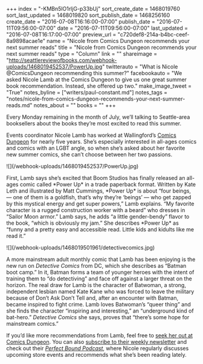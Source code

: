 +++
index = "-KMBn5lO1rljG-p33bUj"
sort_create_date = 1468019760
sort_last_updated = 1468019820
sort_publish_date = 1468256160
create_date = "2016-07-08T16:16:00-07:00"
publish_date = "2016-07-11T09:56:00-07:00"
date = "2016-07-11T09:56:00-07:00"
last_updated = "2016-07-08T16:17:00-07:00"
preview_url = "c720def8-214a-b4bc-ceef-8a9898acae1e"
name = "Nicole from Comics Dungeon recommends your next summer reads"
title = "Nicole from Comics Dungeon recommends your next summer reads"
type = "Column"
link = ""
shareimage = "http://seattlereviewofbooks.com/webhook-uploads/1468019452537/PowerUp.jpg"
twitterauto = "What is Nicole @ComicsDungeon recommending this summer?"
facebookauto = "We asked Nicole Lamb at the Comics Dungeon to give us one great summer book recommendation. Instead, she offered up two."
make_image_tweet = "True"
notes_byline = ["writers/paul-constant.md"]
notes_tags = "notes/nicole-from-comics-dungeon-recommends-your-next-summer-reads.md"
notes_about = ""
books = ""
+++
<p class="intro">Every Monday remaining in the month of July, we’ll talking to Seattle-area booksellers about the books they’re most excited to read this summer. </p>

Events coordinator Nicole Lamb has worked at Wallingford’s [Comics Dungeon]( http://www.comicsdungeon.com/) for nearly five years. She’s especially interested in all-ages comics and comics with an LGBT angle, so when she’s asked about her favorite new summer comics, she can’t choose between her two passions. 

<p class="image-left">![](/webhook-uploads/1468019452537/PowerUp.jpg)</p>
First, Lamb says she’s excited that Boom Studios has finally released an all-ages comic called *Power Up* in a trade paperback format. Written by Kate Leth and illustrated by Matt Cummings, *Power Up* is about “four beings, — one of them is a goldfish, that’s why they’re ‘beings’ — who get zapped by this mystical energy and get super powers,” Lamb explains. “My favorite character is a rugged construction worker with a beard” who dresses in “Sailor Moon armor.” Lamb says, he adds “a little gender-bendy” flavor to the book, “which is obviously my jam.” She describes *Power Up* as “funny and a pretty easy and accessible read. Little kids and kidults like me read it.”

<p class="image">![](/webhook-uploads/1468019501961/detectivecomics.jpg)</p>

A more mainstream adult monthly comic that Lamb has been enjoying is the new run on *Detective Comics* from DC, which she describes as “Batman boot camp.” In it, Batman forms a team of younger heroes with the intent of training them to “do detectiving” and face off against a larger threat on the horizon. The real draw for Lamb is the character of Batwoman, a strong, independent lesbian named Kate Kane who was forced to leave the military because of Don’t Ask Don’t Tell and, after an encounter with Batman, became inspired to fight crime. Lamb loves Batwoman’s “queer thing” and she finds the character “inspiring and interesting,” an “underground kind of bat-hero.” *Detective Comics* she says, proves that “there’s some hope for mainstream comics.”

If you’d like more recommendations from Lamb, feel free to [seek her out at Comics Dungeon]( http://www.comicsdungeon.com/). You can also [subscribe to their weekly newsletter]( http://www.comicsdungeon.com/contact-us/newsletter/) and check out their [*Perfect Bound Podcast*]( http://www.comicsdungeon.com/category/podcast/), where Nicole regularly discusses upcoming store events and recommends what she’s been reading lately.
